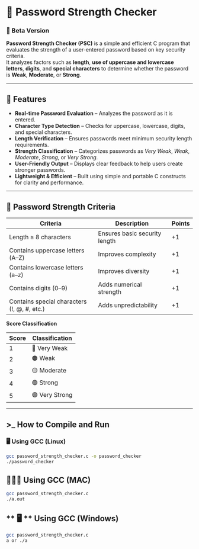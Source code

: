 # 🔑 Password Strength Checker  
### 🧩 Beta Version  

**Password Strength Checker (PSC)** is a simple and efficient C program that evaluates the strength of a user-entered password based on key security criteria.  
It analyzes factors such as **length**, **use of uppercase and lowercase letters**, **digits**, and **special characters** to determine whether the password is **Weak**, **Moderate**, or **Strong**.

---

## 🧠 Features  

*  **Real-time Password Evaluation** – Analyzes the password as it is entered.  
*  **Character Type Detection** – Checks for uppercase, lowercase, digits, and special characters.  
*  **Length Verification** – Ensures passwords meet minimum security length requirements.  
*  **Strength Classification** – Categorizes passwords as *Very Weak*, *Weak*, *Moderate*, *Strong*, or *Very Strong*.  
*  **User-Friendly Output** – Displays clear feedback to help users create stronger passwords.  
*  **Lightweight & Efficient** – Built using simple and portable C constructs for clarity and performance.  

---

## 🧩 Password Strength Criteria  

| Criteria | Description | Points |
|-----------|--------------|--------|
| Length ≥ 8 characters | Ensures basic security length | +1 |
| Contains uppercase letters (A–Z) | Improves complexity | +1 |
| Contains lowercase letters (a–z) | Improves diversity | +1 |
| Contains digits (0–9) | Adds numerical strength | +1 |
| Contains special characters (!, @, #, etc.) | Adds unpredictability | +1 |

**Score Classification**  

| Score | Classification |
|--------|----------------|
| 1 | 🔴 Very Weak |
| 2 | 🟠 Weak |
| 3 | 🟡 Moderate |
| 4 | 🟢 Strong |
| 5 | 🟣 Very Strong |

---

## >_  How to Compile and Run  

### 🖥️ Using GCC (Linux)
```bash
gcc password_strength_checker.c -o password_checker
./password_checker
```
## **🧑🏻‍💻** Using GCC (MAC)
```bash
gcc password_strength_checker.c
./a.out
```
## ** 🖥️ ** Using GCC (Windows)
```bash
gcc password_strength_checker.c
a or ./a 
